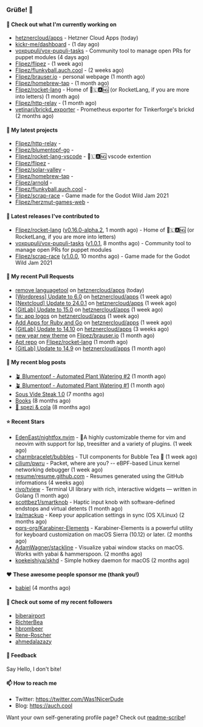 ### Grüße! 👋

#### 👷 Check out what I'm currently working on

- [hetznercloud/apps](https://github.com/hetznercloud/apps) - Hetzner Cloud Apps (today)
- [kickr-me/dashboard](https://github.com/kickr-me/dashboard) -  (1 day ago)
- [voxpupuli/vox-pupuli-tasks](https://github.com/voxpupuli/vox-pupuli-tasks) - Community tool to manage open PRs for puppet modules (4 days ago)
- [Flipez/flipez](https://github.com/Flipez/flipez) -  (1 week ago)
- [Flipez/flunkyball.auch.cool](https://github.com/Flipez/flunkyball.auch.cool) -  (2 weeks ago)
- [Flipez/brauser.io](https://github.com/Flipez/brauser.io) - personal webpage (1 month ago)
- [Flipez/homebrew-tap](https://github.com/Flipez/homebrew-tap) -  (1 month ago)
- [Flipez/rocket-lang](https://github.com/Flipez/rocket-lang) - Home of 🚀🇱🅰🆖 (or RocketLang, if you are more into letters) (1 month ago)
- [Flipez/http-relay](https://github.com/Flipez/http-relay) -  (1 month ago)
- [vetinari/brickd_exporter](https://github.com/vetinari/brickd_exporter) - Prometheus exporter for Tinkerforge&#39;s brickd (2 months ago)

#### 🌱 My latest projects

- [Flipez/http-relay](https://github.com/Flipez/http-relay) - 
- [Flipez/blumentopf-go](https://github.com/Flipez/blumentopf-go) - 
- [Flipez/rocket-lang-vscode](https://github.com/Flipez/rocket-lang-vscode) - 🚀🇱🅰🆖 vscode extention
- [Flipez/flipez](https://github.com/Flipez/flipez) - 
- [Flipez/solar-valley](https://github.com/Flipez/solar-valley) - 
- [Flipez/homebrew-tap](https://github.com/Flipez/homebrew-tap) - 
- [Flipez/arnold](https://github.com/Flipez/arnold) - 
- [Flipez/flunkyball.auch.cool](https://github.com/Flipez/flunkyball.auch.cool) - 
- [Flipez/scrap-race](https://github.com/Flipez/scrap-race) - Game made for the Godot Wild Jam 2021
- [Flipez/herzmut-games-web](https://github.com/Flipez/herzmut-games-web) - 


#### 🔭 Latest releases I've contributed to

- [Flipez/rocket-lang](https://github.com/Flipez/rocket-lang) ([v0.16.0-alpha.2](https://github.com/Flipez/rocket-lang/releases/tag/v0.16.0-alpha.2), 1 month ago) - Home of 🚀🇱🅰🆖 (or RocketLang, if you are more into letters)
- [voxpupuli/vox-pupuli-tasks](https://github.com/voxpupuli/vox-pupuli-tasks) ([v1.0.1](https://github.com/voxpupuli/vox-pupuli-tasks/releases/tag/v1.0.1), 8 months ago) - Community tool to manage open PRs for puppet modules
- [Flipez/scrap-race](https://github.com/Flipez/scrap-race) ([v1.0.0](https://github.com/Flipez/scrap-race/releases/tag/v1.0.0), 10 months ago) - Game made for the Godot Wild Jam 2021

#### 🔨 My recent Pull Requests

- [remove languagetool](https://github.com/hetznercloud/apps/pull/48) on [hetznercloud/apps](https://github.com/hetznercloud/apps) (today)
- [[Wordpress] Update to 6.0](https://github.com/hetznercloud/apps/pull/46) on [hetznercloud/apps](https://github.com/hetznercloud/apps) (1 week ago)
- [[Nextcloud] Update to 24.0.1](https://github.com/hetznercloud/apps/pull/45) on [hetznercloud/apps](https://github.com/hetznercloud/apps) (1 week ago)
- [[GitLab] Update to 15.0](https://github.com/hetznercloud/apps/pull/44) on [hetznercloud/apps](https://github.com/hetznercloud/apps) (1 week ago)
- [fix: app logos](https://github.com/hetznercloud/apps/pull/43) on [hetznercloud/apps](https://github.com/hetznercloud/apps) (1 week ago)
- [Add Apps for Ruby and Go](https://github.com/hetznercloud/apps/pull/42) on [hetznercloud/apps](https://github.com/hetznercloud/apps) (1 week ago)
- [[GitLab] Update to 14.10](https://github.com/hetznercloud/apps/pull/41) on [hetznercloud/apps](https://github.com/hetznercloud/apps) (3 weeks ago)
- [new year new theme](https://github.com/Flipez/brauser.io/pull/53) on [Flipez/brauser.io](https://github.com/Flipez/brauser.io) (1 month ago)
- [Apt repo](https://github.com/Flipez/rocket-lang/pull/87) on [Flipez/rocket-lang](https://github.com/Flipez/rocket-lang) (1 month ago)
- [[GitLab] Update to 14.9](https://github.com/hetznercloud/apps/pull/40) on [hetznercloud/apps](https://github.com/hetznercloud/apps) (1 month ago)

#### 📜 My recent blog posts

- [🪴 Blumentopf - Automated Plant Watering #2](/posts/2022/blumentopf-2/) (1 month ago)
- [🪴 Blumentopf - Automated Plant Watering #1](/posts/2022/blumentopf-1/) (1 month ago)
- [Sous Vide Steak 1.0](/posts/2021/sous-vide/sous-vide-steak-1.0/) (7 months ago)
- [Books](/books/) (8 months ago)
- [🥤 spezi &amp; cola](/spezi/) (8 months ago)

#### ⭐ Recent Stars

- [EdenEast/nightfox.nvim](https://github.com/EdenEast/nightfox.nvim) - 🦊A highly customizable theme for vim and neovim with support for lsp, treesitter and a variety of plugins. (1 week ago)
- [charmbracelet/bubbles](https://github.com/charmbracelet/bubbles) - TUI components for Bubble Tea 🍡 (1 week ago)
- [cilium/pwru](https://github.com/cilium/pwru) - Packet, where are you? -- eBPF-based Linux kernel networking debugger (1 week ago)
- [resume/resume.github.com](https://github.com/resume/resume.github.com) - Resumes generated using the GitHub informations (4 weeks ago)
- [rivo/tview](https://github.com/rivo/tview) - Terminal UI library with rich, interactive widgets — written in Golang (1 month ago)
- [scottbez1/smartknob](https://github.com/scottbez1/smartknob) - Haptic input knob with software-defined endstops and virtual detents (1 month ago)
- [lra/mackup](https://github.com/lra/mackup) - Keep your application settings in sync (OS X/Linux) (2 months ago)
- [pqrs-org/Karabiner-Elements](https://github.com/pqrs-org/Karabiner-Elements) - Karabiner-Elements is a powerful utility for keyboard customization on macOS Sierra (10.12) or later. (2 months ago)
- [AdamWagner/stackline](https://github.com/AdamWagner/stackline) - Visualize yabai window stacks on macOS. Works with yabai &amp; hammerspoon. (2 months ago)
- [koekeishiya/skhd](https://github.com/koekeishiya/skhd) -  Simple hotkey daemon for macOS (2 months ago)

#### ❤️ These awesome people sponsor me (thank you!)

- [babiel](https://github.com/babiel) (4 months ago)

#### 👯 Check out some of my recent followers

- [biberairport](https://github.com/biberairport)
- [RichterBea](https://github.com/RichterBea)
- [hbrombeer](https://github.com/hbrombeer)
- [Rene-Roscher](https://github.com/Rene-Roscher)
- [ahmedalazazy](https://github.com/ahmedalazazy)

#### 💬 Feedback

Say Hello, I don't bite!

#### 📫 How to reach me

- Twitter: https://twitter.com/Was1NicerDude
- Blog: https://auch.cool

Want your own self-generating profile page? Check out [readme-scribe](https://github.com/muesli/readme-scribe)!
